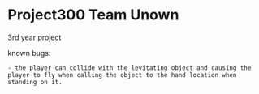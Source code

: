 # Project300 Team Unown
3rd year project 

known bugs:

    - the player can collide with the levitating object and causing the player to fly when calling the object to the hand location when standing on it.

